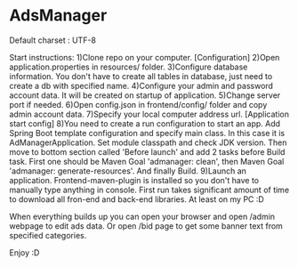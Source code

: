# AdsManager
Default charset : UTF-8

Start instructions:
1)Clone repo on your computer.
[Configuration]
2)Open application.properties in resources/ folder.
3)Configure database information. You don't have to create all tables in database, just need to create a db with specified name.
4)Configure your admin and password account data. It will be created on startup of application.
5)Change server port if needed.
6)Open config.json in frontend/config/ folder and copy admin account data.
7)Specify your local computer address url.
[Application start config]
8)You need to create a run configuration to start an app. Add Spring Boot template configuration and specify main class. In this case it is AdManagerApplication. Set module classpath and check JDK version. Then move to bottom section called 'Before launch' and add 2 tasks before Build task. First one should be Maven Goal 'admanager: clean', then Maven Goal 'admanager: generate-resources'. And finally Build.
9)Launch an application. Frontend-maven-plugin is installed so you don't have to manually type anything in console. First run takes significant amount of time to download all fron-end and back-end libraries. At least on my PC :D 


When everything builds up you can open your browser and open /admin webpage to edit ads data. Or open /bid page to get some banner text from specified categories. 

Enjoy :D
